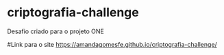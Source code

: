 # criptografia-challenge
 Desafio criado para o projeto ONE

#Link para o site
 https://amandagomesfe.github.io/criptografia-challenge/
